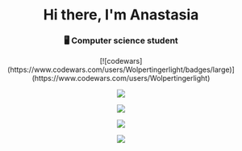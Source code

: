 
<h1 align="center">Hi there, I'm Anastasia</a> 
<h3 align="center"> 🖥 Computer science student</h3>



<div align="center"> [![codewars](https://www.codewars.com/users/Wolpertingerlight/badges/large)](https://www.codewars.com/users/Wolpertingerlight)

<div align="center"> </div>

  ![](https://github-profile-summary-cards.vercel.app/api/cards/profile-details?username=Wolpertingerlight&theme=github)

  ![](https://github-profile-summary-cards.vercel.app/api/cards/most-commit-language?username=Wolpertingerlight&theme=github)

  ![](https://github-profile-summary-cards.vercel.app/api/cards/repos-per-language?username=Wolpertingerlight&theme=github)

  ![](https://github-profile-summary-cards.vercel.app/api/cards/stats?username=Wolpertingerlight&theme=github)
 </div>

